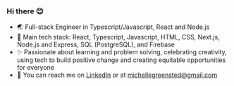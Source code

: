 ### Hi there 😊

- 🌏 Full-stack Engineer in Typescript/Javascript, React and Node.js
- 🔭 Main tech stack: React, Typescript, Javascript, HTML, CSS, Next.js, Node.js and Express, SQL (PostgreSQL), and Firebase
- ✨ Passionate about learning and problem solving, celebrating creativity, using tech to build positive change and creating equitable opportunities for everyone
- 👋 You can reach me on [LinkedIn](https://www.linkedin.com/in/michelle-greensted-58589618a/) or at [michellegreensted@gmail.com](mailto:michellegreensted@gmail.com)

<!--
**MichelleGreensted/michellegreensted** is a ✨ _special_ ✨ repository because its `README.md` (this file) appears on your GitHub profile.

Here are some ideas to get you started:

- 🔭 I’m currently working on ...
- 🌱 I’m currently learning ...
- 👯 I’m looking to collaborate on ...
- 🤔 I’m looking for help with ...
- 💬 Ask me about ...
- 📫 How to reach me: ...
- 😄 Pronouns: ...
- ⚡ Fun fact: ...
-->
